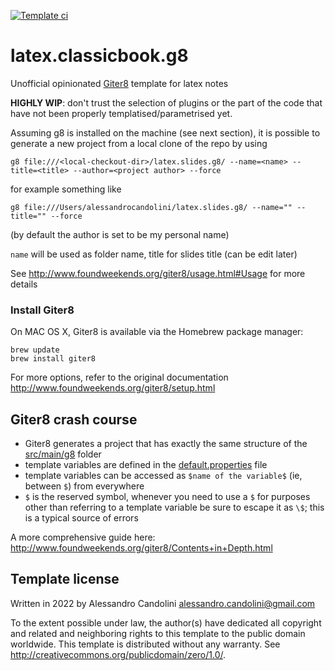 [![Template ci](https://github.com/alessandrocandolini/latex.classicbook.g8/actions/workflows/ci.yml/badge.svg)](https://github.com/alessandrocandolini/latex.classicbook.g8/actions/workflows/ci.yml)

# latex.classicbook.g8

Unofficial opinionated [Giter8][g8] template for latex notes

**HIGHLY WIP**: don't trust the selection of plugins or the part of the code that have not been properly templatised/parametrised yet.

Assuming g8 is installed on the machine (see next section), it is possible to generate a new project from a local clone of the repo by using
```
g8 file:///<local-checkout-dir>/latex.slides.g8/ --name=<name> --title=<title> --author=<project author> --force
```
for example something like
```
g8 file:///Users/alessandrocandolini/latex.slides.g8/ --name="" --title="" --force
```
(by default the author is set to be my personal name)

`name` will be used as folder name, title for slides title (can be edit later)

See http://www.foundweekends.org/giter8/usage.html#Usage for more details

### Install Giter8

On MAC OS X, Giter8 is available via the Homebrew package manager:
```
brew update
brew install giter8
```

For more options, refer to the original documentation http://www.foundweekends.org/giter8/setup.html

## Giter8 crash course


* Giter8 generates a project that has exactly the same structure of the [src/main/g8](src/main/g8) folder
* template variables are defined in the [default.properties](src/main/g8/default.properties) file
* template variables can be accessed as `$name of the variable$` (ie, between `$`) from everywhere
* `$` is the reserved symbol, whenever you need to use a `$` for purposes other than referring to a template variable be sure to escape it as `\$`; this is a typical source of errors

A more comprehensive guide here: http://www.foundweekends.org/giter8/Contents+in+Depth.html

Template license
----------------
Written in 2022 by Alessandro Candolini alessandro.candolini@gmail.com

To the extent possible under law, the author(s) have dedicated all copyright and related
and neighboring rights to this template to the public domain worldwide.
This template is distributed without any warranty. See <http://creativecommons.org/publicdomain/zero/1.0/>.

[g8]: http://www.foundweekends.org/giter8/

